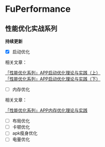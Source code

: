 # FuPerformance
## 性能优化实战系列

**持续更新**

- [x] 启动优化

相关文章：

  [「性能优化系列」APP启动优化理论与实践（上）](https://juejin.cn/post/6844904131816079367)         
  [「性能优化系列」APP启动优化理论与实践（下）](https://juejin.cn/post/6997253505723432974)
  
- [ ] 内存优化

相关文章：

  [「性能优化系列」APP内存优化理论与实践](https://juejin.cn/post/7001827852534579214)       
  
- [ ] 布局优化
- [ ] 卡顿优化
- [ ] apk瘦身优化
- [ ] 电量优化
